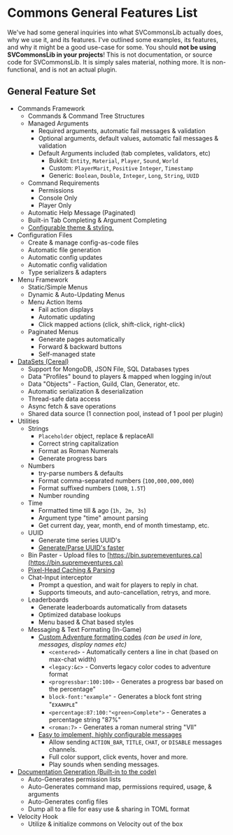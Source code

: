 # Commons General Features List
We've had some general inquiries into what SVCommonsLib actually does, why we use it, and its features. I've outlined some examples, its features, and why it might be a good use-case for some. You should **not be using SVCommonsLib in your projects**! This is not documentation, or source code for SVCommonsLib. It is simply sales material, nothing more. It is non-functional, and is not an actual plugin.
## General Feature Set
- Commands Framework
    - Commands & Command Tree Structures
    - Managed Arguments
        - Required arguments, automatic fail messages & validation
        - Optional arguments, default values, automatic fail messages & validation
        - Default Arguments included (tab completes, validators, etc)
            - Bukkit: `Entity`, `Material`, `Player`, `Sound`, `World`
            - Custom: `PlayerMarit`, `Positive` `Integer`, `Timestamp`
            - Generic: `Boolean`, `Double`, `Integer`, `Long`, `String`, `UUID`
    - Command Requirements
        - Permissions
        - Console Only
        - Player Only
    - Automatic Help Message (Paginated)
    - Built-in Tab Completing & Argument Completing
    - [Configurable theme & styling.](https://docs.supremeventures.ca/important-information/configuration-options/commons-config)
- Configuration Files
    - Create & manage config-as-code files
    - Automatic file generation
    - Automatic config updates
    - Automatic config validation
    - Type serializers & adapters
- Menu Framework
    - Static/Simple Menus
    - Dynamic & Auto-Updating Menus
    - Menu Action Items
        - Fail action displays
        - Automatic updating
        - Click mapped actions (click, shift-click, right-click)
    - Paginated Menus
        - Generate pages automatically
        - Forward & backward buttons
        - Self-managed state
- [DataSets (Cereal)](https://docs.supremeventures.ca/important-information/configuration-options/database-engine)
    - Support for MongoDB, JSON File, SQL Databases types
    - Data "Profiles" bound to players & mapped when logging in/out
    - Data "Objects" - Faction, Guild, Clan, Generator, etc.
    - Automatic serialization & deserialization
    - Thread-safe data access
    - Async fetch & save operations
    - Shared data source (1 connection pool, instead of 1 pool per plugin)
- Utilities
    - Strings
        - `Placeholder` object, replace & replaceAll
        - Correct string capitalization
        - Format as Roman Numerals
        - Generate progress bars
    - Numbers
        - try-parse numbers & defaults
        - Format comma-separated numbers (`100,000,000,000`)
        - Format suffixed numbers (`100B`, `1.5T`)
        - Number rounding
    - Time
        - Formatted time till & ago (`1h, 2m, 3s`)
        - Argument type "time" amount parsing
        - Get current day, year, month, end of month timestamp, etc.
    - UUID
        - Generate time series UUID's
        - [Generate/Parse UUID's faster](https://hypixel.net/threads/dev-blog-6-keeping-up-with-the-masses.2251554/)
    - Bin Paster - Upload files to [https://bin.supremeventures.ca](https://bin.supremeventures.ca)
    - [Pixel-Head Caching & Parsing](https://gyazo.com/a16801ad740274d6c0268e16c40baa80)
    - Chat-Input interceptor
        - Prompt a question, and wait for players to reply in chat.
        - Supports timeouts, and auto-cancellation, retrys, and more.
    - Leaderboards
        - Generate leaderboards automatically from datasets
        - Optimized database lookups
        - Menu based & Chat based styles
    - Messaging & Text Formating (In-Game)
        - [Custom Adventure formating codes](https://docs.supremeventures.ca/important-information/configuration-options/custom-styling) *(can be used in lore, messages, display names etc)*
            - `<centered>` - Automatically centers a line in chat (based on max-chat width)
            - `<legacy:&c>` - Converts legacy color codes to adventure format
            - `<progressbar:100:100>` - Generates a progress bar based on the percentage"
            - `block-font:"example"` - Generates a block font string "ᴇxᴀᴍᴘʟᴇ"
            - `<percentage:87:100:"<green>Complete">` - Generates a percentage string "87%"
            - `<roman:7>` - Generates a roman numeral string "VII"
        - [Easy to implement, highly configurable messages](https://docs.supremeventures.ca/important-information/configuration-options/message-formats)
            - Allow sending `ACTION_BAR`, `TITLE`, `CHAT`, or `DISABLE` messages channels.
            - Full color support, click events, hover and more.
            - Play sounds when sending messages.
- [Documentation Generation (Built-in to the code)](https://bin.supremeventures.ca/esebozoqun.ini)
    - Auto-Generates permission lists
    - Auto-Generates command map, permissions required, usage, & arguments
    - Auto-Generates config files
    - Dump all to a file for easy use & sharing in TOML format
- Velocity Hook
    - Utilize & initialize commons on Velocity out of the box

